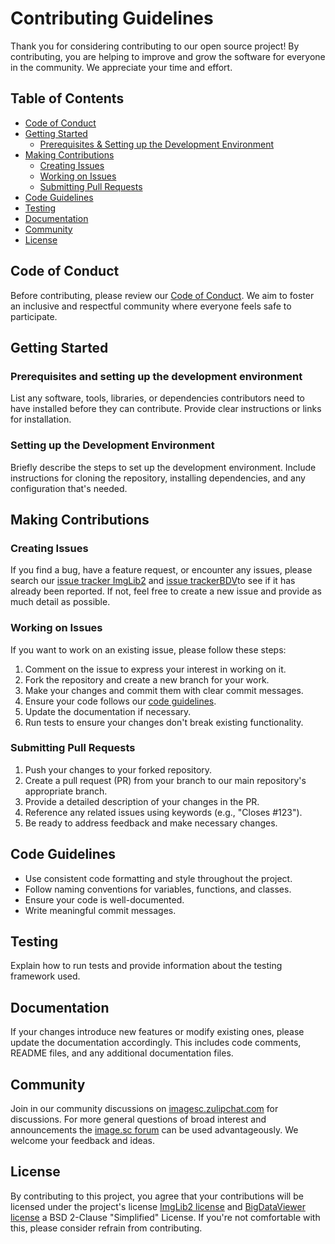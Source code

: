# Contributing Guidelines

Thank you for considering contributing to our open source project! By contributing, you are helping to improve and grow the software for everyone in the community. We appreciate your time and effort.

## Table of Contents

- [Code of Conduct](#code-of-conduct)
- [Getting Started](#getting-started)
  - [Prerequisites & Setting up the Development Environment](#prerequisites-and-setting-up-the-development-environment)
- [Making Contributions](#making-contributions)
  - [Creating Issues](#creating-issues)
  - [Working on Issues](#working-on-issues)
  - [Submitting Pull Requests](#submitting-pull-requests)
- [Code Guidelines](#code-guidelines)
- [Testing](#testing)
- [Documentation](#documentation)
- [Community](#community)
- [License](#license)

## Code of Conduct

Before contributing, please review our [Code of Conduct](CodeOfConduct.md). We aim to foster an inclusive and respectful community where everyone feels safe to participate.

## Getting Started

### Prerequisites and setting up the development environment

List any software, tools, libraries, or dependencies contributors need to have installed before they can contribute. Provide clear instructions or links for installation.

### Setting up the Development Environment

Briefly describe the steps to set up the development environment. Include instructions for cloning the repository, installing dependencies, and any configuration that's needed.

## Making Contributions

### Creating Issues

If you find a bug, have a feature request, or encounter any issues, please search our [issue tracker ImgLib2]([link-to-issues](https://github.com/imglib/imglib2/issues)) and [issue trackerBDV]([link-to-issues](https://github.com/bigdataviewer/bigdataviewer-core/issues))to see if it has already been reported. If not, feel free to create a new issue  and provide as much detail as possible.

### Working on Issues

If you want to work on an existing issue, please follow these steps:

1. Comment on the issue to express your interest in working on it.
2. Fork the repository and create a new branch for your work.
3. Make your changes and commit them with clear commit messages.
4. Ensure your code follows our [code guidelines](#code-guidelines).
5. Update the documentation if necessary.
6. Run tests to ensure your changes don't break existing functionality.

### Submitting Pull Requests

1. Push your changes to your forked repository.
2. Create a pull request (PR) from your branch to our main repository's appropriate branch.
3. Provide a detailed description of your changes in the PR.
4. Reference any related issues using keywords (e.g., "Closes #123").
5. Be ready to address feedback and make necessary changes.

## Code Guidelines

- Use consistent code formatting and style throughout the project.
- Follow naming conventions for variables, functions, and classes.
- Ensure your code is well-documented.
- Write meaningful commit messages.

## Testing

Explain how to run tests and provide information about the testing framework used.

## Documentation

If your changes introduce new features or modify existing ones, please update the documentation accordingly. This includes code comments, README files, and any additional documentation files.

## Community

Join in our community discussions on [imagesc.zulipchat.com](https://imagesc.zulipchat.com/) for discussions. For more general questions of broad interest and announcements the [image.sc forum](https://forum.image.sc/) can be used advantageously. We welcome your feedback and ideas.

## License

By contributing to this project, you agree that your contributions will be licensed under the project's license [ImgLib2 license](https://github.com/imglib/imglib2/blob/master/LICENSE.txt) and [BigDataViewer license](https://github.com/bigdataviewer/bigdataviewer-core/blob/master/LICENSE.txt) a BSD 2-Clause "Simplified" License. If you're not comfortable with this, please consider refrain from contributing. 
